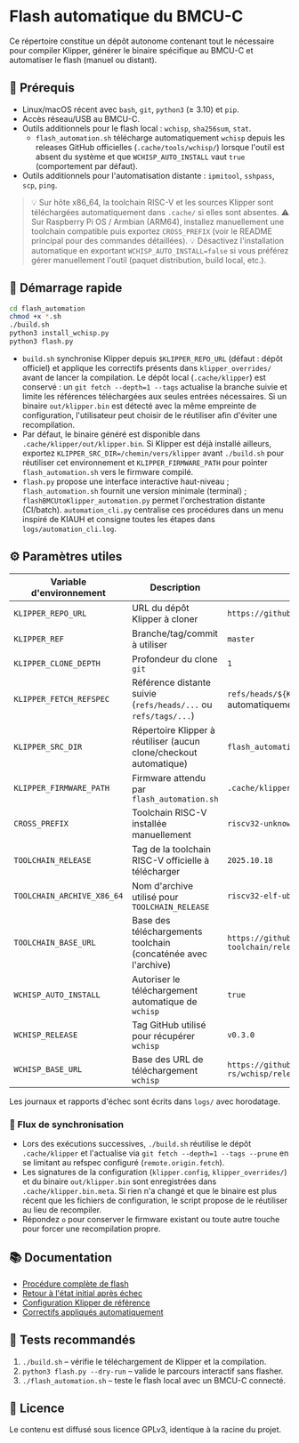# Flash automatique du BMCU-C

Ce répertoire constitue un dépôt autonome contenant tout le nécessaire pour
compiler Klipper, générer le binaire spécifique au BMCU-C et automatiser le
flash (manuel ou distant).

## 🧰 Prérequis

- Linux/macOS récent avec `bash`, `git`, `python3` (≥ 3.10) et `pip`.
- Accès réseau/USB au BMCU-C.
- Outils additionnels pour le flash local : `wchisp`, `sha256sum`, `stat`.
  - `flash_automation.sh` télécharge automatiquement `wchisp` depuis les
    releases GitHub officielles (`.cache/tools/wchisp/`) lorsque l'outil est
    absent du système et que `WCHISP_AUTO_INSTALL` vaut `true` (comportement
    par défaut).
- Outils additionnels pour l'automatisation distante : `ipmitool`, `sshpass`,
  `scp`, `ping`.

> 💡 Sur hôte x86_64, la toolchain RISC-V et les sources Klipper sont téléchargées automatiquement
> dans `.cache/` si elles sont absentes.
> ⚠️ Sur Raspberry Pi OS / Armbian (ARM64), installez manuellement une toolchain compatible
> puis exportez `CROSS_PREFIX` (voir le README principal pour des commandes détaillées).
> 💡 Désactivez l'installation automatique en exportant `WCHISP_AUTO_INSTALL=false`
> si vous préférez gérer manuellement l'outil (paquet distribution, build
> local, etc.).

## 🚀 Démarrage rapide

```bash
cd flash_automation
chmod +x *.sh
./build.sh
python3 install_wchisp.py
python3 flash.py
```

- `build.sh` synchronise Klipper depuis `$KLIPPER_REPO_URL` (défaut : dépôt
  officiel) et applique les correctifs présents dans `klipper_overrides/` avant
  de lancer la compilation. Le dépôt local (`.cache/klipper`) est conservé :
  un `git fetch --depth=1 --tags` actualise la branche suivie et limite les
  références téléchargées aux seules entrées nécessaires. Si un binaire
  `out/klipper.bin` est détecté avec la même empreinte de configuration,
  l'utilisateur peut choisir de le réutiliser afin d'éviter une recompilation.
- Par défaut, le binaire généré est disponible dans `.cache/klipper/out/klipper.bin`.
  Si Klipper est déjà installé ailleurs, exportez `KLIPPER_SRC_DIR=/chemin/vers/klipper`
  avant `./build.sh` pour réutiliser cet environnement et `KLIPPER_FIRMWARE_PATH`
  pour pointer `flash_automation.sh` vers le firmware compilé.
- `flash.py` propose une interface interactive haut-niveau ;
  `flash_automation.sh` fournit une version minimale (terminal) ;
  `flashBMCUtoKlipper_automation.py` permet l'orchestration distante (CI/batch).
  `automation_cli.py` centralise ces procédures dans un menu inspiré de KIAUH
  et consigne toutes les étapes dans `logs/automation_cli.log`.

## ⚙️ Paramètres utiles

| Variable d'environnement | Description | Défaut |
| --- | --- | --- |
| `KLIPPER_REPO_URL` | URL du dépôt Klipper à cloner | `https://github.com/Klipper3d/klipper.git` |
| `KLIPPER_REF` | Branche/tag/commit à utiliser | `master` |
| `KLIPPER_CLONE_DEPTH` | Profondeur du clone `git` | `1` |
| `KLIPPER_FETCH_REFSPEC` | Référence distante suivie (`refs/heads/...` ou `refs/tags/...`) | `refs/heads/${KLIPPER_REF}` (déduit automatiquement) |
| `KLIPPER_SRC_DIR` | Répertoire Klipper à réutiliser (aucun clone/checkout automatique) | `flash_automation/.cache/klipper` |
| `KLIPPER_FIRMWARE_PATH` | Firmware attendu par `flash_automation.sh` | `.cache/klipper/out/klipper.bin` |
| `CROSS_PREFIX` | Toolchain RISC-V installée manuellement | `riscv32-unknown-elf-` |
| `TOOLCHAIN_RELEASE` | Tag de la toolchain RISC-V officielle à télécharger | `2025.10.18` |
| `TOOLCHAIN_ARCHIVE_X86_64` | Nom d'archive utilisé pour `TOOLCHAIN_RELEASE` | `riscv32-elf-ubuntu-22.04-gcc.tar.xz` |
| `TOOLCHAIN_BASE_URL` | Base des téléchargements toolchain (concaténée avec l'archive) | `https://github.com/riscv-collab/riscv-gnu-toolchain/releases/download/${TOOLCHAIN_RELEASE}` |
| `WCHISP_AUTO_INSTALL` | Autoriser le téléchargement automatique de `wchisp` | `true` |
| `WCHISP_RELEASE` | Tag GitHub utilisé pour récupérer `wchisp` | `v0.3.0` |
| `WCHISP_BASE_URL` | Base des URL de téléchargement `wchisp` | `https://github.com/ch32-rs/wchisp/releases/download` |

Les journaux et rapports d'échec sont écrits dans `logs/` avec horodatage.

### 🔄 Flux de synchronisation

- Lors des exécutions successives, `./build.sh` réutilise le dépôt
  `.cache/klipper` et l'actualise via `git fetch --depth=1 --tags --prune`
  en se limitant au refspec configuré (`remote.origin.fetch`).
- Les signatures de la configuration (`klipper.config`, `klipper_overrides/`)
  et du binaire `out/klipper.bin` sont enregistrées dans
  `.cache/klipper.bin.meta`. Si rien n'a changé et que le binaire est plus
  récent que les fichiers de configuration, le script propose de le réutiliser
  au lieu de recompiler.
- Répondez `o` pour conserver le firmware existant ou toute autre touche pour
  forcer une recompilation propre.

## 📚 Documentation

- [Procédure complète de flash](./docs/flash_procedure.md)
- [Retour à l'état initial après échec](./docs/rollback_procedure.md)
- [Configuration Klipper de référence](./klipper.config)
- [Correctifs appliqués automatiquement](./klipper_overrides)

## 🧪 Tests recommandés

1. `./build.sh` – vérifie le téléchargement de Klipper et la compilation.
2. `python3 flash.py --dry-run` – valide le parcours interactif sans flasher.
3. `./flash_automation.sh` – teste le flash local avec un BMCU-C connecté.

## 📄 Licence

Le contenu est diffusé sous licence GPLv3, identique à la racine du projet.
